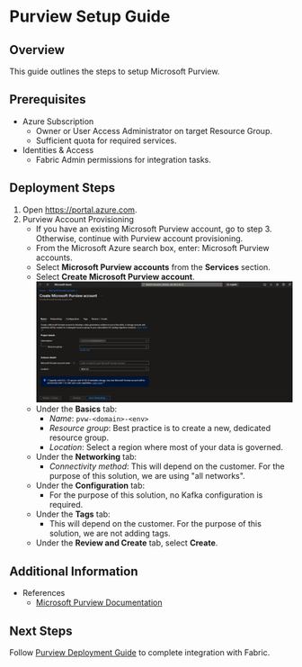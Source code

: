 # Purview Setup Guide

## Overview
This guide outlines the steps to setup Microsoft Purview.

## Prerequisites
- Azure Subscription
  - Owner or User Access Administrator on target Resource Group.
  - Sufficient quota for required services.
- Identities & Access
  - Fabric Admin permissions for integration tasks.

## Deployment Steps
1. Open https://portal.azure.com.
2. Purview Account Provisioning
   - If you have an existing Microsoft Purview account, go to step 3. Otherwise, continue with Purview account provisioning.
   - From the Microsoft Azure search box, enter: Microsoft Purview accounts.
   - Select **Microsoft Purview accounts** from the **Services** section.
   - Select **Create Microsoft Purview account**.
   ![Create Microsoft Purview Account](./images/deployment/1-CreatePurview.png)
   - Under the **Basics** tab:
     - *Name*: `pvw-<domain>-<env>`
     - *Resource group*: Best practice is to create a new, dedicated resource group.
     - *Location*: Select a region where most of your data is governed.
   - Under the **Networking** tab:
     - *Connectivity method*: This will depend on the customer. For the purpose of this solution, we are using "all networks".
   - Under the **Configuration** tab:
     - For the purpose of this solution, no Kafka configuration is required.
   - Under the **Tags** tab:
     - This will depend on the customer. For the purpose of this solution, we are not adding tags.
   - Under the **Review and Create** tab, select **Create**.

## Additional Information 
- References
  - [Microsoft Purview Documentation](https://learn.microsoft.com/en-us/fabric/admin/)
  
    

## Next Steps 

Follow [Purview Deployment Guide](./DeploymentGuidePurview.md) to complete integration with Fabric. 